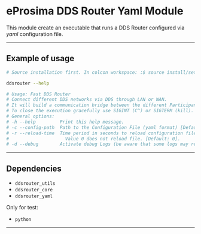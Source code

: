 # eProsima DDS Router Yaml Module

This module create an executable that runs a DDS Router configured via *yaml* configuration file.

---

## Example of usage

```sh
# Source installation first. In colcon workspace: :$ source install/setup.bash

ddsrouter --help

# Usage: Fast DDS Router
# Connect different DDS networks via DDS through LAN or WAN.
# It will build a communication bridge between the different Participants included in the provided configuration file.
# To close the execution gracefully use SIGINT (C^) or SIGTERM (kill).
# General options:
# -h --help         Print this help message.
# -c --config-path  Path to the Configuration File (yaml format) [Default: ./DDS_ROUTER_CONFIGURATION.yaml].
# -r --reload-time  Time period in seconds to reload configuration file. This is needed when FileWatcher functionality is not available (e.g. config file is a symbolic link).
#                     Value 0 does not reload file. [Default: 0].
# -d --debug        Activate debug Logs (be aware that some logs may require specific CMAKE compilation options).
```

---

## Dependencies

* `ddsrouter_utils`
* `ddsrouter_core`
* `ddsrouter_yaml`

Only for test:

* `python`

---
